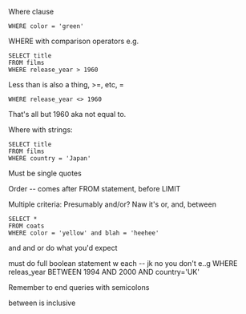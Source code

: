 Where clause
```
WHERE color = 'green'

```
WHERE with comparison operators
e.g. 
```
SELECT title
FROM films
WHERE release_year > 1960
```
Less than is also a thing, >=, etc, =

```
WHERE release_year <> 1960
```
That's all but 1960 aka not equal to.

Where with strings: 
```
SELECT title
FROM films
WHERE country = 'Japan'
```
Must be single quotes

Order -- comes after FROM statement, before LIMIT


Multiple criteria:
Presumably and/or? Naw it's
or, and, between

```
SELECT *
FROM coats
WHERE color = 'yellow' and blah = 'heehee'
```
and and or do what you'd expect 

must do full boolean statement w each -- jk no you don't e..g WHERE releas_year BETWEEN 1994 AND 2000 AND country='UK'

Remember to end queries with semicolons

between is inclusive
